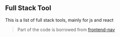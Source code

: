 ## Full Stack Tool

This is a list of full stack tools, mainly for js and react

> Part of the code is borrowed from [frontend-nav](https://github.com/wangfengyuan/frontend-nav)
